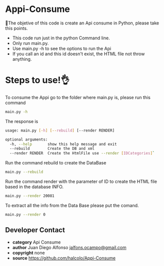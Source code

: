 # Appi-Consume
🚀The objetive of this code is create an Api consume in Python, please take this points.

  - This code run just in the python Command line.
  - Only run main.py.
  - Use main.py -h to see the options to run the Api
  - If you call an id and this id doesn't exist, the HTML file not throw anything.

# Steps to use!👌

To consume the Appi go to the folder where main.py is, please run this command

```sh
main.py -h
```

The response is

```sh
usage: main.py [-h] [--rebuild] [--render RENDER]

optional arguments:
  -h, --help       show this help message and exit
  --rebuild        Create the DB and xml
  --render RENDER  Create the HtmlFile use --render [IDCategories]`  
```  
Run the command rebuild to create the DataBase
```sh
main.py --rebuild        
```
Run the command render with the parameter of ID to create the HTML file based in the database INFO.
```sh
main.py --render 20081
```

To extract all the info from the Data Base please put the comand.
```sh
main.py --render 0
```
## Developer Contact
* **category**    Api Consume
* **author**      Juan Diego Alfonso <jalfons.ocampo@gmail.com>
* **copyright**   none
* **source**      https://github.com/halcolo/Appi-Consume
